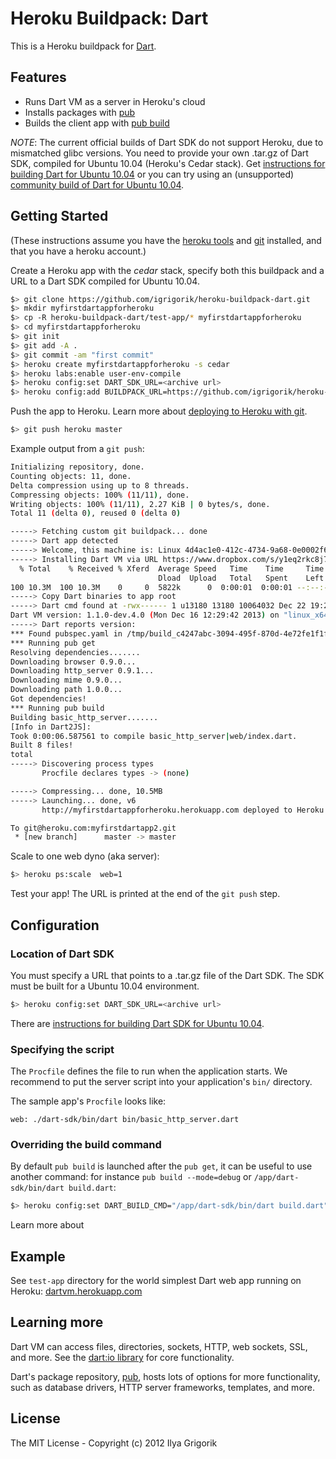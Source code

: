 # Heroku Buildpack: Dart

This is a Heroku buildpack for [Dart][].

## Features

* Runs Dart VM as a server in Heroku's cloud
* Installs packages with [pub][]
* Builds the client app with [pub build][build]

*NOTE*: The current official builds of Dart SDK do not support Heroku, due to
mismatched glibc versions. You need to provide your own .tar.gz of Dart SDK,
compiled for Ubuntu 10.04 (Heroku's Cedar stack). Get
[instructions for building Dart for Ubuntu 10.04][buildforubuntu] or
you can try using an (unsupported)
[community build of Dart for Ubuntu 10.04][communitybuilds].

## Getting Started

(These instructions assume you have the
[heroku tools](https://toolbelt.heroku.com/) and
[git](http://git-scm.com/) installed, and that you have a heroku
account.)

Create a Heroku app with the _cedar_ stack, specify both this
buildpack and a URL to a Dart SDK compiled for Ubuntu 10.04.

```bash
$> git clone https://github.com/igrigorik/heroku-buildpack-dart.git
$> mkdir myfirstdartappforheroku
$> cp -R heroku-buildpack-dart/test-app/* myfirstdartappforheroku
$> cd myfirstdartappforheroku
$> git init
$> git add -A .
$> git commit -am "first commit"
$> heroku create myfirstdartappforheroku -s cedar
$> heroku labs:enable user-env-compile
$> heroku config:set DART_SDK_URL=<archive url>
$> heroku config:add BUILDPACK_URL=https://github.com/igrigorik/heroku-buildpack-dart.git
```

Push the app to Heroku. Learn more about [deploying to Heroku with git][deploy].

```bash
$> git push heroku master
```

Example output from a `git push`:

```bash
Initializing repository, done.
Counting objects: 11, done.
Delta compression using up to 8 threads.
Compressing objects: 100% (11/11), done.
Writing objects: 100% (11/11), 2.27 KiB | 0 bytes/s, done.
Total 11 (delta 0), reused 0 (delta 0)

-----> Fetching custom git buildpack... done
-----> Dart app detected
-----> Welcome, this machine is: Linux 4d4ac1e0-412c-4734-9a68-0e0002f669cf 3.8.11-ec2 #1 SMP Fri May 3 09:11:15 UTC 2013 x86_64 GNU/Linux
-----> Installing Dart VM via URL https://www.dropbox.com/s/y1eq2rkc8j7nyek/dart-sdk-v1.1.0-dev.4.0.tar.gz
  % Total    % Received % Xferd  Average Speed   Time    Time     Time  Current
                                 Dload  Upload   Total   Spent    Left  Speed
100 10.3M  100 10.3M    0     0  5822k      0  0:00:01  0:00:01 --:--:-- 13.4M
-----> Copy Dart binaries to app root
-----> Dart cmd found at -rwx------ 1 u13180 13180 10064032 Dec 22 19:23 /app/dart-sdk/bin/dart
Dart VM version: 1.1.0-dev.4.0 (Mon Dec 16 12:29:42 2013) on "linux_x64"
-----> Dart reports version: 
*** Found pubspec.yaml in /tmp/build_c4247abc-3094-495f-870d-4e72fe1f1f36/.
*** Running pub get
Resolving dependencies.......
Downloading browser 0.9.0...
Downloading http_server 0.9.1...
Downloading mime 0.9.0...
Downloading path 1.0.0...
Got dependencies!
*** Running pub build
Building basic_http_server.......
[Info in Dart2JS]:
Took 0:00:06.587561 to compile basic_http_server|web/index.dart.
Built 8 files!
total
-----> Discovering process types
       Procfile declares types -> (none)

-----> Compressing... done, 10.5MB
-----> Launching... done, v6
       http://myfirstdartappforheroku.herokuapp.com deployed to Heroku

To git@heroku.com:myfirstdartapp2.git
 * [new branch]      master -> master
```

Scale to one web dyno (aka server):

```bash
$> heroku ps:scale  web=1
```

Test your app! The URL is printed at the end of the `git push` step.

## Configuration

### Location of Dart SDK

You must specify a URL that points to a .tar.gz file of the Dart SDK. The SDK
must be built for a Ubuntu 10.04 environment.

```bash
$> heroku config:set DART_SDK_URL=<archive url>
```

There are [instructions for building Dart SDK for Ubuntu 10.04][buildforubuntu].

### Specifying the script

The `Procfile` defines the file to run when the application starts. We
recommend to put the server script into your application's `bin/` directory.

The sample app's `Procfile` looks like:

```
web: ./dart-sdk/bin/dart bin/basic_http_server.dart
```

### Overriding  the build command

By default `pub build` is launched after the `pub get`, it can be useful to use
another command: for instance `pub build --mode=debug` or 
`/app/dart-sdk/bin/dart build.dart`:

```bash
$> heroku config:set DART_BUILD_CMD="/app/dart-sdk/bin/dart build.dart"
```

Learn more about 

## Example 

See `test-app` directory for the world simplest Dart web app running on
Heroku: [dartvm.herokuapp.com](http://dartvm.herokuapp.com/)

## Learning more

Dart VM can access files, directories, sockets, HTTP, web sockets, SSL, and
more. See the [dart:io library][io] for core functionality.

Dart's package repository, [pub][], hosts lots of options for more
functionality, such as database drivers, HTTP server frameworks, templates,
and more.

## License

The MIT License - Copyright (c) 2012 Ilya Grigorik

[io]: https://api.dartlang.org/docs/channels/stable/latest/dart_io.html
[pub]: http://pub.dartlang.org
[dart]: https://www.dartlang.org
[build]: http://pub.dartlang.org/doc/pub-build.html
[example]: https://github.com/igrigorik/heroku-buildpack-dart/tree/master/test-app
[deploy]: https://devcenter.heroku.com/articles/git
[envcompile]: https://devcenter.heroku.com/articles/labs-user-env-compile
[buildforubuntu]: https://code.google.com/p/dart/wiki/BuildDartSDKOnUbuntu10_04
[communitybuilds]: https://github.com/selkhateeb/heroku-vagrant-dart-build/releases